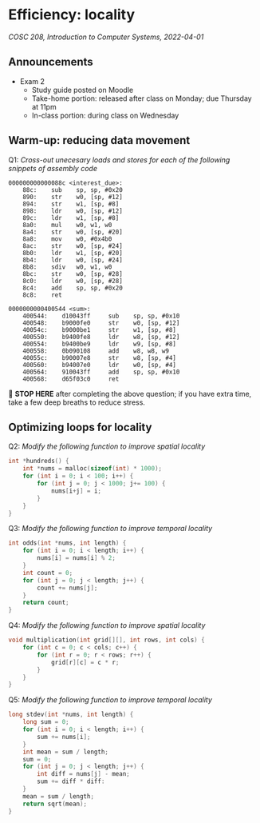 # Efficiency: locality
_COSC 208, Introduction to Computer Systems, 2022-04-01_

## Announcements
* Exam 2
    * Study guide posted on Moodle
    * Take-home portion: released after class on Monday; due Thursday at 11pm 
    * In-class portion: during class on Wednesday

## Warm-up: reducing data movement
Q1: _Cross-out unecesary loads and stores for each of the following snippets of assembly code_
```
000000000000088c <interest_due>:
    88c:    sub    sp, sp, #0x20
    890:    str    w0, [sp, #12]
    894:    str    w1, [sp, #8]
    898:    ldr    w0, [sp, #12]
    89c:    ldr    w1, [sp, #8]
    8a0:    mul    w0, w1, w0
    8a4:    str    w0, [sp, #20]
    8a8:    mov    w0, #0x4b0
    8ac:    str    w0, [sp, #24]
    8b0:    ldr    w1, [sp, #20]
    8b4:    ldr    w0, [sp, #24]
    8b8:    sdiv   w0, w1, w0
    8bc:    str    w0, [sp, #28]
    8c0:    ldr    w0, [sp, #28]
    8c4:    add    sp, sp, #0x20
    8c8:    ret
```
```
0000000000400544 <sum>:
    400544:    d10043ff     sub    sp, sp, #0x10
    400548:    b9000fe0     str    w0, [sp, #12]
    40054c:    b9000be1     str    w1, [sp, #8] 
    400550:    b9400fe8     ldr    w8, [sp, #12]
    400554:    b9400be9     ldr    w9, [sp, #8] 
    400558:    0b090108     add    w8, w8, w9   
    40055c:    b90007e8     str    w8, [sp, #4] 
    400560:    b94007e0     ldr    w0, [sp, #4] 
    400564:    910043ff     add    sp, sp, #0x10
    400568:    d65f03c0     ret                 
```

🛑 **STOP HERE** after completing the above question; if you have extra time, take a few deep breaths to reduce stress.

<div style="page-break-after:always;"></div>

## Optimizing loops for locality
Q2: _Modify the following function to improve spatial locality_
```C
int *hundreds() {
    int *nums = malloc(sizeof(int) * 1000);
    for (int i = 0; i < 100; i++) {
        for (int j = 0; j < 1000; j+= 100) {
            nums[i+j] = i;
        }
    }
}
```

Q3: _Modify the following function to improve temporal locality_
```C
int odds(int *nums, int length) {
    for (int i = 0; i < length; i++) {
        nums[i] = nums[i] % 2;
    }
    int count = 0;
    for (int j = 0; j < length; j++) {
        count += nums[j];
    }
    return count;
}
```

Q4: _Modify the following function to improve spatial locality_
```C
void multiplication(int grid[][], int rows, int cols) {
    for (int c = 0; c < cols; c++) {
        for (int r = 0; r < rows; r++) {
            grid[r][c] = c * r;
        }
    }
}
```

Q5: _Modify the following function to improve temporal locality_
```C
long stdev(int *nums, int length) {
    long sum = 0;
    for (int i = 0; i < length; i++) {
        sum += nums[i];
    }
    int mean = sum / length;
    sum = 0;
    for (int j = 0; j < length; j++) {
        int diff = nums[j] - mean;
        sum += diff * diff:
    }
    mean = sum / length;
    return sqrt(mean);
}
```